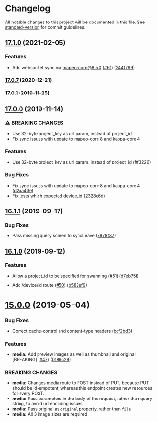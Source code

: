 # Changelog

All notable changes to this project will be documented in this file. See [standard-version](https://github.com/conventional-changelog/standard-version) for commit guidelines.

## [17.1.0](https://github.com/digidem/mapeo-server/compare/v17.0.7...v17.1.0) (2021-02-05)


### Features

* Add websocket sync via mapeo-core@8.5.0 ([#61](https://github.com/digidem/mapeo-server/issues/61)) ([2441799](https://github.com/digidem/mapeo-server/commit/244179975d1769b6d59f5d5be1730128d489d31b))

### [17.0.7](https://github.com/digidem/mapeo-server/compare/v17.0.6...v17.0.7) (2020-12-21)

### [17.0.1](https://github.com/digidem/mapeo-server/compare/v17.0.0...v17.0.1) (2019-11-25)

## [17.0.0](https://github.com/digidem/mapeo-server/compare/v16.1.1...v17.0.0) (2019-11-14)


### ⚠ BREAKING CHANGES

* Use 32-byte project_key as url param, instead of project_id
* Fix sync issues with update to mapeo-core 8 and kappa-core 4

### Features

* Use 32-byte project_key as url param, instead of project_id ([fff3226](https://github.com/digidem/mapeo-server/commit/fff322623f33aa1507acd546b73a27b2cb67bec7))


### Bug Fixes

* Fix sync issues with update to mapeo-core 8 and kappa-core 4 ([d2aa43e](https://github.com/digidem/mapeo-server/commit/d2aa43ecab9f0dcf4e8016aebcecb60206e93744))
* Fix tests which expected device_id ([2328e6d](https://github.com/digidem/mapeo-server/commit/2328e6d271013d1bcd02fe3f997fd9c19a218f2e))

## [16.1.1](https://github.com/digidem/mapeo-server/compare/v16.1.0...v16.1.1) (2019-09-17)


### Bug Fixes

* Pass missing query screen to syncLeave ([8878f37](https://github.com/digidem/mapeo-server/commit/8878f37))



## [16.1.0](https://github.com/digidem/mapeo-server/compare/v16.0.1...v16.1.0) (2019-09-12)


### Features

* Allow a project_id to be specified for swarming ([#51](https://github.com/digidem/mapeo-server/issues/51)) ([d7eb75f](https://github.com/digidem/mapeo-server/commit/d7eb75f))

* Add /device/id route ([#50](https://github.com/digidem/mapeo-server/issues/50)) ([b582ef9](https://github.com/digidem/mapeo-server/commit/b582ef9))

# [15.0.0](https://github.com/digidem/mapeo-server/compare/v14.0.0...v15.0.0) (2019-05-04)


### Bug Fixes

* Correct cache-control and content-type headers ([bcf2bd3](https://github.com/digidem/mapeo-server/commit/bcf2bd3))


### Features

* **media:** Add preview images as well as thumbnail and original [BREAKING] ([#47](https://github.com/digidem/mapeo-server/issues/47)) ([0189c29](https://github.com/digidem/mapeo-server/commit/0189c29))


### BREAKING CHANGES

* **media:** Changes media route to POST instead of PUT, because PUT should be id-empotent, whereas this endpoint creates new resources for every POST.
* **media:** Pass parameters in the body of the request, rather than query string, to avoid url encoding issues
* **media:** Pass original as `original` property, rather than `file`
* **media:** All 3 image sizes are required
